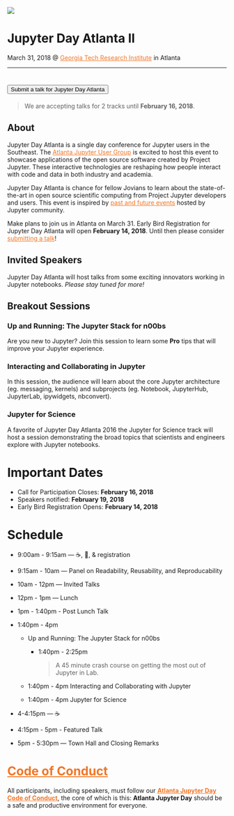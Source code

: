 
![](https://user-images.githubusercontent.com/4236275/35634953-fb4a3eb6-067a-11e8-81f7-8f06fcf0b052.png)


# Jupyter Day Atlanta II 

March 31, 2018 @ [Georgia Tech Research Institute](None) in Atlanta

---



# [<button type="button">Submit a talk for Jupyter Day Atlanta</button>](https://docs.google.com/forms/d/e/1FAIpQLSeUJfyYnmsDtswuFanajOpAbAl_E4Ib6LsgM1fMk6Y42ZCf2w/viewform)


> We are accepting talks for 2 tracks until __February 16, 2018__.



## About

Jupyter Day Atlanta  is a single day conference for Jupyter users in the Southeast.  The [Atlanta
Jupyter User Group](https://www.meetup.com/Atlanta-Jupyter-User-Group/) is excited to host this event to showcase  applications
of the open source software created by Project Jupyter.  These interactive technologies
are reshaping how people interact with code and data in both industry and academia.  

Jupyter Day Atlanta is chance for fellow Jovians to learn about the state-of-the-art in open
source scientific computing from Project Jupyter developers and users. This event is inspired by
[past and future events](docs/events.md) hosted by Jupyter community.  

Make plans to join us in Atlanta on March 31.  Early Bird Registration for Jupyter Day Atlanta
will open __February 14, 2018__.  Until then please consider [submitting a talk](https://docs.google.com/forms/d/e/1FAIpQLSeUJfyYnmsDtswuFanajOpAbAl_E4Ib6LsgM1fMk6Y42ZCf2w/viewform)!



## Invited Speakers

Jupyter Day Atlanta will host talks from some exciting innovators working in Jupyter notebooks.  _Please
stay tuned for more!_

## Breakout Sessions

### Up and Running: The Jupyter Stack for n00bs

Are you new to Jupyter?  Join this session to learn some __Pro__ tips that will improve your Jupyter experience.

### Interacting and Collaborating in Jupyter

In this session, the audience will learn about the core Jupyter
architecture (eg. messaging, kernels) and subprojects (eg. Notebook, JupyterHub, JupyterLab, ipywidgets, nbconvert).  


### Jupyter for Science

A favorite of Jupyter Day Atlanta 2016 the Jupyter for Science track will host a session demonstrating
the broad topics that scientists and engineers explore with Jupyter notebooks.



# Important Dates

* Call for Participation Closes: __February 16, 2018__
* Speakers notified: __February 19, 2018__
* Early Bird Registration Opens: __February 14, 2018__





# Schedule

* 9:00am - 9:15am — ☕️, 🍩, & registration
* 9:15am - 10am — Panel on Readability, Reusability, and Reproducability
* 10am - 12pm — Invited Talks
* 12pm - 1pm — Lunch
* 1pm - 1:40pm - Post Lunch Talk
* 1:40pm - 4pm

    * Up and Running: The Jupyter Stack for n00bs
        * 1:40pm - 2:25pm
          > A 45 minute crash course on getting the most out of Jupyter in Lab.

    * 1:40pm - 4pm Interacting and Collaborating with Jupyter
    * 1:40pm - 4pm Jupyter for Science

* 4-4:15pm  — ☕️
* 4:15pm - 5pm - Featured Talk
* 5pm - 5:30pm — Town Hall and Closing Remarks





# [Code of Conduct][coc]

All participants, including speakers, must follow our [__Atlanta Jupyter Day Code of Conduct__][coc], the core of which is
this: __Atlanta Jupyter Day__ should be a safe and productive environment for everyone.

[coc]: conduct/code_of_conduct.md



<style>
a:link {
    color: #F37626;
}
</style>

